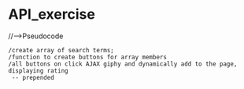 # API_exercise

//-->Pseudocode

    /create array of search terms;
    /function to create buttons for array members
    /all buttons on click AJAX giphy and dynamically add to the page, displaying rating
     -- prepended